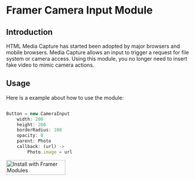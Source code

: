 # Framer Camera Input Module

## Introduction
HTML Media Capture has started been adopted by major browsers and mobile browsers. Media Capture allows an input to trigger a request for file system or camera access. Using this module, you no longer need to insert fake video to mimic camera actions.

## Usage
Here is a example about how to use the module:

```javascript

Button = new CameraInput
	width: 200
	height: 200
	borderRadius: 100
	opacity: 0
	parent: Photo
	callback: (url) -> 
		Photo.image = url

```

<a href='https://open.framermodules.com/<MODULE NAME>'>
    <img alt='Install with Framer Modules'
    src='https://www.framermodules.com/assets/badge@2x.png' width='160' height='40' />
</a>
